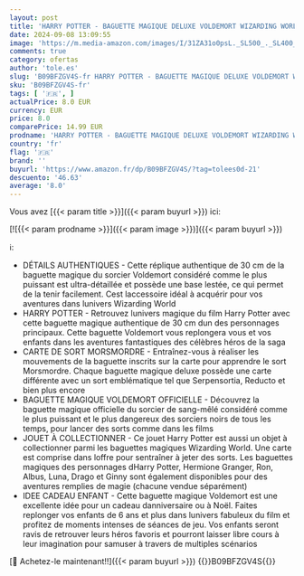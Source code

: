 ```yaml
---
layout: post
title: 'HARRY POTTER - BAGUETTE MAGIQUE DELUXE VOLDEMORT WIZARDING WORLD - Baguette Magique Authentique Voldemort 30 cm Avec Carte de Sort - 6064145 - Jouet Enfant 6 ans et +'
date: 2024-09-08 13:09:55
image: 'https://m.media-amazon.com/images/I/31ZA31o0psL._SL500_._SL400_.jpg'
comments: true
category: ofertas
author: 'tole.es'
slug: 'B09BFZGV4S-fr HARRY POTTER - BAGUETTE MAGIQUE DELUXE VOLDEMORT WIZARDING...'
sku: 'B09BFZGV4S-fr'
tags: [ '🇫🇷', ]
actualPrice: 8.0 EUR
currency: EUR
price: 8.0
comparePrice: 14.99 EUR
prodname: 'HARRY POTTER - BAGUETTE MAGIQUE DELUXE VOLDEMORT WIZARDING WORLD - Baguette Magique Authentique Voldemort 30 cm Avec Carte de Sort - 6064145 - Jouet Enfant 6 ans et +'
country: 'fr'
flag: '🇫🇷'
brand: ''
buyurl: 'https://www.amazon.fr/dp/B09BFZGV4S/?tag=tolees0d-21'
descuento: '46.63'
average: '8.0'
---
```


Vous avez [{{< param title >}}]({{< param buyurl >}}) ici:

[![{{< param prodname >}}]({{< param image >}})]({{< param buyurl >}})

ℹ️:

- DÉTAILS AUTHENTIQUES - Cette réplique authentique de 30 cm de la baguette magique du sorcier Voldemort considéré comme le plus puissant est ultra-détaillée et possède une base lestée, ce qui permet de la tenir facilement. Cest laccessoire idéal à acquérir pour vos aventures dans lunivers Wizarding World
- HARRY POTTER - Retrouvez lunivers magique du film Harry Potter avec cette baguette magique authentique de 30 cm dun des personnages principaux. Cette baguette Voldemort vous replongera vous et vos enfants dans les aventures fantastiques des célèbres héros de la saga
- CARTE DE SORT MORSMORDRE - Entraînez-vous à réaliser les mouvements de la baguette inscrits sur la carte pour apprendre le sort Morsmordre. Chaque baguette magique deluxe possède une carte différente avec un sort emblématique tel que Serpensortia, Reducto et bien plus encore
- BAGUETTE MAGIQUE VOLDEMORT OFFICIELLE - Découvrez la baguette magique officielle du sorcier de sang-mêlé considéré comme le plus puissant et le plus dangereux des sorciers noirs de tous les temps, pour lancer des sorts comme dans les films
- JOUET À COLLECTIONNER - Ce jouet Harry Potter est aussi un objet à collectionner parmi les baguettes magiques Wizarding World. Une carte est comprise dans loffre pour sentraîner à jeter des sorts. Les baguettes magiques des personnages dHarry Potter, Hermione Granger, Ron, Albus, Luna, Drago et Ginny sont également disponibles pour des aventures remplies de magie (chacune vendue séparément)
- IDEE CADEAU ENFANT - Cette baguette magique Voldemort est une excellente idée pour un cadeau danniversaire ou à Noël. Faites replonger vos enfants de 6 ans et plus dans lunivers fabuleux du film et profitez de moments intenses de séances de jeu. Vos enfants seront ravis de retrouver leurs héros favoris et pourront laisser libre cours à leur imagination pour samuser à travers de multiples scénarios

[🛒 Achetez-le maintenant!!]({{< param buyurl >}})
{{<world>}}B09BFZGV4S{{</world>}}
